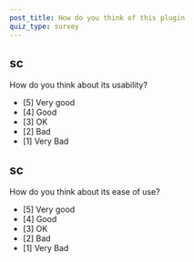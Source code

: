 ```yaml
---
post_title: How do you think of this plugin
quiz_type: survey
---
```


## sc

How do you think about its usability?

- [5] Very good
- [4] Good
- [3] OK
- [2] Bad
- [1] Very Bad

## sc

How do you think about its ease of use?

- [5] Very good
- [4] Good
- [3] OK
- [2] Bad
- [1] Very Bad
